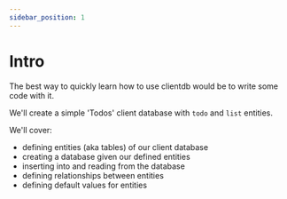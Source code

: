 ```yaml
---
sidebar_position: 1
---
```


# Intro

The best way to quickly learn how to use clientdb would be to write some code with it.

We'll create a simple 'Todos' client database with `todo` and `list` entities.

We'll cover:

- defining entities (aka tables) of our client database
- creating a database given our defined entities
- inserting into and reading from the database
- defining relationships between entities
- defining default values for entities
